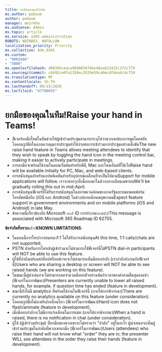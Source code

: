 ```yaml
---
title: ยกมือของคุณในทีม
ms.author: pebaum
author: pebaum
manager: mnirkhe
ms.audience: Admin
ms.topic: article
ms.service: o365-administration
ROBOTS: NOINDEX, NOFOLLOW
localization_priority: Priority
ms.collection: Adm_O365
ms.custom:
- "9002646"
- "5086"
ms.openlocfilehash: d90356ceaca90d065676be48aa922425c2f2c779
ms.sourcegitcommit: c6692ce0fa1358ec3529e59ca0ecdfdea4cdc759
ms.translationtype: MT
ms.contentlocale: th-TH
ms.lasthandoff: 09/15/2020
ms.locfileid: "47798035"
---
```

# <a name="raise-your-hand-in-teams"></a><span data-ttu-id="5de21-102">ยกมือของคุณในทีม!</span><span class="sxs-lookup"><span data-stu-id="5de21-102">Raise your hand in Teams!</span></span>

- <span data-ttu-id="5de21-103">ฟีเจอร์ยกมือใหม่ในทีมช่วยให้ผู้เข้าร่วมประชุมสามารถระบุได้ว่าพวกเขาต้องการพูดโดยสลับไอคอนรูปมือในแถบควบคุมการประชุมทำให้ง่ายต่อการเข้าร่วมการประชุมอย่างแข็งขัน</span><span class="sxs-lookup"><span data-stu-id="5de21-103">The new raise hand feature in Teams allows meeting attendees to identify that they wish to speak by toggling the hand icon in the meeting control bar, making it easier to actively participate in meetings.</span></span>
- <span data-ttu-id="5de21-104">การยกมือจะพร้อมใช้งานในตอนเริ่มต้นสำหรับพีซี, Mac และไคลเอ็นต์ที่ใช้เว็บ</span><span class="sxs-lookup"><span data-stu-id="5de21-104">Raise hand will be available initially for PC, Mac, and web-based clients.</span></span>
- <span data-ttu-id="5de21-105">การสนับสนุนสำหรับแอปพลิเคชันสำหรับอุปกรณ์เคลื่อนที่จะเป็นไปตาม</span><span class="sxs-lookup"><span data-stu-id="5de21-105">Support for mobile applications will follow.</span></span> <span data-ttu-id="5de21-106">เราจะค่อยๆกลิ้งนี้ออกมาในช่วงกลางเดือนเมษายน</span><span class="sxs-lookup"><span data-stu-id="5de21-106">We'll be gradually rolling this out in mid-April.</span></span>
- <span data-ttu-id="5de21-107">การสนับสนุนฟีเจอร์ที่ได้รับการสนับสนุนในสภาพแวดล้อมของภาครัฐและบนแพลตฟอร์มโทรศัพท์มือถือ (iOS และ Android) ในช่วงปลายเดือนพฤษภาคม</span><span class="sxs-lookup"><span data-stu-id="5de21-107">Expect feature support in government environments and on mobile platforms (iOS and Android) in late May.</span></span>
- <span data-ttu-id="5de21-108">ข้อความนี้เกี่ยวข้องกับ Microsoft ๓๖๕ ID การทำงาน๖๒๗๕๕</span><span class="sxs-lookup"><span data-stu-id="5de21-108">This message is associated with Microsoft 365 Roadmap ID 62755.</span></span>

<span data-ttu-id="5de21-109">**ข้อจำกัดที่ทราบ**แล้ว:</span><span class="sxs-lookup"><span data-stu-id="5de21-109">**KNOWN LIMITATIONS**:</span></span>

- <span data-ttu-id="5de21-110">ในตอนนี้การโทร/การสนทนา1:1 ไม่ได้รับการสนับสนุน</span><span class="sxs-lookup"><span data-stu-id="5de21-110">At this time, 1:1 calls/chats are not supported.</span></span>
- <span data-ttu-id="5de21-111">PSTN สำหรับการโทรเข้าผู้เข้าร่วมจะไม่สามารถใช้ฟีเจอร์นี้ได้</span><span class="sxs-lookup"><span data-stu-id="5de21-111">PSTN dial-in participants will NOT be able to use this feature.</span></span>
- <span data-ttu-id="5de21-112">ผู้ใช้ที่กำลังแชร์เดสก์ท็อปหรือหน้าจอจะไม่สามารถเห็นมือยกกำลัง (เรากำลังทำงานกับฟีเจอร์นี้)</span><span class="sxs-lookup"><span data-stu-id="5de21-112">Users who are sharing a desktop or screen will NOT be able to see raised hands (we are working on this feature).</span></span>
- <span data-ttu-id="5de21-113">ในขณะนี้ผู้นำเสนอจะไม่สามารถลดจำนวนมือยกตัวอย่างเช่นถ้าเวลาของคำถามสิ้นสุดลงแล้ว (ฟีเจอร์ในการพัฒนา)</span><span class="sxs-lookup"><span data-stu-id="5de21-113">Presenters are currently unable to lower all raised hands, for example, if question time has ended (feature in development).</span></span>
- <span data-ttu-id="5de21-114">ขณะนี้ยังไม่มี analytics ที่พร้อมใช้งานในฟีเจอร์นี้ (ภายใต้การพิจารณา)</span><span class="sxs-lookup"><span data-stu-id="5de21-114">There are currently no analytics available on this feature (under consideration).</span></span>
- <span data-ttu-id="5de21-115">ไอคอนรูปมือไม่กะพริบ/เคลื่อนไหว (ฟีเจอร์ในการพัฒนา)</span><span class="sxs-lookup"><span data-stu-id="5de21-115">Hand icon does not flash/animate (feature in development).</span></span>
- <span data-ttu-id="5de21-116">เมื่อมือยกกำลังจะไม่มีการแจ้งเตือนในการแชท (ภายใต้การพิจารณา)</span><span class="sxs-lookup"><span data-stu-id="5de21-116">When a hand is raised, there is no notification in chat (under consideration).</span></span>
- <span data-ttu-id="5de21-117">ผู้ใช้ (ผู้เข้าร่วมประชุม) ที่ยกมือของพวกเขาจะไม่ทราบว่า "ลำดับ" อยู่ในอะไร ผู้นำเสนอจะเห็นผู้เข้าร่วมประชุมในลำดับที่พวกเขายกมือ (ฟีเจอร์ในการพัฒนา)</span><span class="sxs-lookup"><span data-stu-id="5de21-117">Users (attendees) who raise their hand will not know what "order" they are in; the presenter WILL see attendees in the order they raise their hands (feature in development).</span></span>
